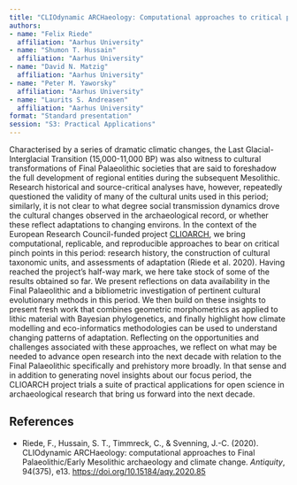 ```yaml
---
title: "CLIOdynamic ARCHaeology: Computational approaches to critical pinch points in European Final Palaeolithic archaeology and climate change"
authors:
- name: "Felix Riede"
  affiliation: "Aarhus University"
- name: "Shumon T. Hussain"
  affiliation: "Aarhus University"
- name: "David N. Matzig"
  affiliation: "Aarhus University"
- name: "Peter M. Yaworsky"
  affiliation: "Aarhus University"
- name: "Laurits S. Andreasen"
  affiliation: "Aarhus University"
format: "Standard presentation"
session: "S3: Practical Applications"
---
```


Characterised by a series of dramatic climatic changes, the Last Glacial-Interglacial Transition (15,000-11,000 BP) was also witness to cultural transformations of Final Palaeolithic societies that are said to foreshadow the full development of regional entities during the subsequent Mesolithic.  Research historical and source-critical analyses have, however, repeatedly questioned the validity of many of the cultural units used in this period; similarly, it is not clear to what degree social transmission dynamics drove the cultural changes observed in the archaeological record, or whether these reflect adaptations to changing environs. In the context of the European Research Council-funded project [CLIOARCH](https://cas.au.dk/en/erc-clioarch), we bring computational, replicable, and reproducible approaches to bear on critical pinch points in this period: research history, the construction of cultural taxonomic units, and assessments of adaptation (Riede et al. 2020). Having reached the project’s half-way mark, we here take stock of some of the results obtained so far. We present reflections on data availability in the Final Palaeolithic and a bibliometric investigation of pertinent cultural evolutionary methods in this period. We then build on these insights to present fresh work that combines geometric morphometrics as applied to lithic material with Bayesian phylogenetics, and finally highlight how climate modelling and eco-informatics methodologies can be used to understand changing patterns of adaptation. Reflecting on the opportunities and challenges associated with these approaches, we reflect on what may be needed to advance open research into the next decade with relation to the Final Palaeolithic specifically and prehistory more broadly. In that sense and in addition to generating novel insights about our focus period, the CLIOARCH project trials a suite of practical applications for open science in archaeological research that bring us forward into the next decade.

## References

* Riede, F., Hussain, S. T., Timmreck, C., & Svenning, J.-C. (2020). CLIOdynamic ARCHaeology: computational approaches to Final Palaeolithic/Early Mesolithic archaeology and climate change. *Antiquity*, 94(375), e13. https://doi.org/10.15184/aqy.2020.85
